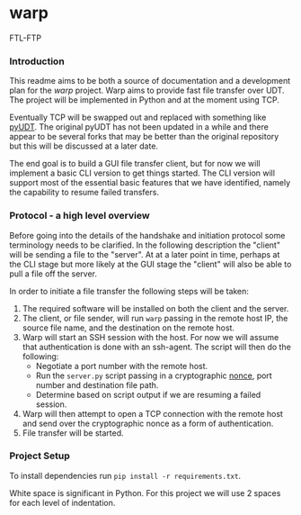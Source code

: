 warp
====

FTL-FTP

### Introduction
This readme aims to be both a source of documentation and a development plan
for the *warp* project. Warp aims to provide fast file transfer over UDT. 
The project will be implemented in Python and at the moment using TCP.

Eventually TCP will be swapped out and replaced with something like 
[pyUDT](https://github.com/cjhanks/PyUDT). The original pyUDT has not been 
updated in a while and there appear to be several forks that may be better than
the original repository but this will be discussed at a later date. 

The end goal is to build a GUI file transfer client, but for now we will 
implement a basic CLI version to get things started. The CLI version will 
support most of the essential basic features that we have identified, namely 
the capability to resume failed transfers.

### Protocol - a high level overview
Before going into the details of the handshake and initiation protocol some
terminology needs to be clarified. In the following description the 
"client" will be sending a file to the "server". At at a later point in time, perhaps at the CLI stage but more likely at the GUI stage the "client" will 
also be able to pull a file off the server.

In order to initiate a file transfer the following steps will be taken:

1. The required software will be installed on both the client and the server.
2. The client, or file sender, will run `warp` passing in the remote host 
IP, the source file name, and the destination on the remote host.
3. Warp will start an SSH session with the host. For now we will assume
that authentication is done with an ssh-agent. The script will then do the 
following:
    - Negotiate a port number with the remote host.
    - Run the `server.py` script passing in a cryptographic 
      [nonce](http://en.wikipedia.org/wiki/Cryptographic_nonce), port 
      number and destination file path.
    - Determine based on script output if we are resuming a failed session.
4. Warp will then attempt to open a TCP connection with the remote host and 
send over the cryptographic nonce as a form of authentication. 
5. File transfer will be started.


### Project Setup
To install dependencies run `pip install -r requirements.txt`.

White space is significant in Python. For this project we will use 2 spaces for
each level of indentation. 

